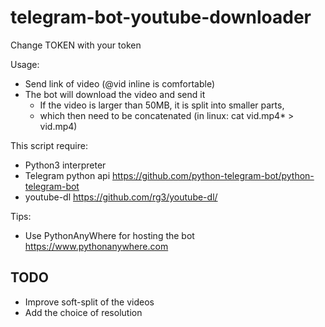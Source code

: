 # telegram-bot-youtube-downloader

Change TOKEN with your token 

Usage:
  - Send link of video (@vid inline is comfortable)
  - The bot will download the video and send it
      - If the video is larger than 50MB, it is split into smaller parts, 
      - which then need to be concatenated (in linux: cat vid.mp4* > vid.mp4)

This script require:
  - Python3 interpreter
  - Telegram python api https://github.com/python-telegram-bot/python-telegram-bot
  - youtube-dl https://github.com/rg3/youtube-dl/

Tips:
  - Use PythonAnyWhere for hosting the bot https://www.pythonanywhere.com



## TODO
  - Improve soft-split of the videos
  - Add the choice of resolution
